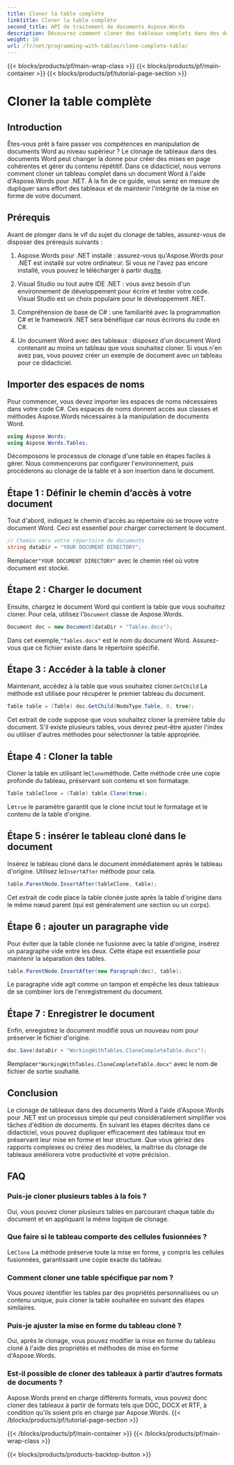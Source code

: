```yaml
---
title: Cloner la table complète
linktitle: Cloner la table complète
second_title: API de traitement de documents Aspose.Words
description: Découvrez comment cloner des tableaux complets dans des documents Word à l'aide d'Aspose.Words pour .NET avec ce didacticiel détaillé, étape par étape.
weight: 10
url: /fr/net/programming-with-tables/clone-complete-table/
---
```


{{< blocks/products/pf/main-wrap-class >}}
{{< blocks/products/pf/main-container >}}
{{< blocks/products/pf/tutorial-page-section >}}

# Cloner la table complète

## Introduction

Êtes-vous prêt à faire passer vos compétences en manipulation de documents Word au niveau supérieur ? Le clonage de tableaux dans des documents Word peut changer la donne pour créer des mises en page cohérentes et gérer du contenu répétitif. Dans ce didacticiel, nous verrons comment cloner un tableau complet dans un document Word à l'aide d'Aspose.Words pour .NET. À la fin de ce guide, vous serez en mesure de dupliquer sans effort des tableaux et de maintenir l'intégrité de la mise en forme de votre document.

## Prérequis

Avant de plonger dans le vif du sujet du clonage de tables, assurez-vous de disposer des prérequis suivants :

1. Aspose.Words pour .NET installé : assurez-vous qu'Aspose.Words pour .NET est installé sur votre ordinateur. Si vous ne l'avez pas encore installé, vous pouvez le télécharger à partir du[site](https://releases.aspose.com/words/net/).

2. Visual Studio ou tout autre IDE .NET : vous avez besoin d'un environnement de développement pour écrire et tester votre code. Visual Studio est un choix populaire pour le développement .NET.

3. Compréhension de base de C# : une familiarité avec la programmation C# et le framework .NET sera bénéfique car nous écrirons du code en C#.

4. Un document Word avec des tableaux : disposez d'un document Word contenant au moins un tableau que vous souhaitez cloner. Si vous n'en avez pas, vous pouvez créer un exemple de document avec un tableau pour ce didacticiel.

## Importer des espaces de noms

Pour commencer, vous devez importer les espaces de noms nécessaires dans votre code C#. Ces espaces de noms donnent accès aux classes et méthodes Aspose.Words nécessaires à la manipulation de documents Word.

```csharp
using Aspose.Words;
using Aspose.Words.Tables;
```

Décomposons le processus de clonage d'une table en étapes faciles à gérer. Nous commencerons par configurer l'environnement, puis procéderons au clonage de la table et à son insertion dans le document.

## Étape 1 : Définir le chemin d’accès à votre document

Tout d'abord, indiquez le chemin d'accès au répertoire où se trouve votre document Word. Ceci est essentiel pour charger correctement le document.

```csharp
// Chemin vers votre répertoire de documents
string dataDir = "YOUR DOCUMENT DIRECTORY";
```

 Remplacer`"YOUR DOCUMENT DIRECTORY"` avec le chemin réel où votre document est stocké.

## Étape 2 : Charger le document

 Ensuite, chargez le document Word qui contient la table que vous souhaitez cloner. Pour cela, utilisez l'`Document` classe de Aspose.Words.

```csharp
Document doc = new Document(dataDir + "Tables.docx");
```

 Dans cet exemple,`"Tables.docx"` est le nom du document Word. Assurez-vous que ce fichier existe dans le répertoire spécifié.

## Étape 3 : Accéder à la table à cloner

 Maintenant, accédez à la table que vous souhaitez cloner.`GetChild` La méthode est utilisée pour récupérer le premier tableau du document.

```csharp
Table table = (Table) doc.GetChild(NodeType.Table, 0, true);
```

Cet extrait de code suppose que vous souhaitez cloner la première table du document. S'il existe plusieurs tables, vous devrez peut-être ajuster l'index ou utiliser d'autres méthodes pour sélectionner la table appropriée.

## Étape 4 : Cloner la table

 Cloner la table en utilisant le`Clone`méthode. Cette méthode crée une copie profonde du tableau, préservant son contenu et son formatage.

```csharp
Table tableClone = (Table) table.Clone(true);
```

 Le`true` le paramètre garantit que le clone inclut tout le formatage et le contenu de la table d'origine.

## Étape 5 : insérer le tableau cloné dans le document

 Insérez le tableau cloné dans le document immédiatement après le tableau d'origine. Utilisez le`InsertAfter` méthode pour cela.

```csharp
table.ParentNode.InsertAfter(tableClone, table);
```

Cet extrait de code place la table clonée juste après la table d'origine dans le même nœud parent (qui est généralement une section ou un corps).

## Étape 6 : ajouter un paragraphe vide

Pour éviter que la table clonée ne fusionne avec la table d'origine, insérez un paragraphe vide entre les deux. Cette étape est essentielle pour maintenir la séparation des tables.

```csharp
table.ParentNode.InsertAfter(new Paragraph(doc), table);
```

Le paragraphe vide agit comme un tampon et empêche les deux tableaux de se combiner lors de l'enregistrement du document.

## Étape 7 : Enregistrer le document

Enfin, enregistrez le document modifié sous un nouveau nom pour préserver le fichier d'origine.

```csharp
doc.Save(dataDir + "WorkingWithTables.CloneCompleteTable.docx");
```

 Remplacer`"WorkingWithTables.CloneCompleteTable.docx"` avec le nom de fichier de sortie souhaité.

## Conclusion

Le clonage de tableaux dans des documents Word à l'aide d'Aspose.Words pour .NET est un processus simple qui peut considérablement simplifier vos tâches d'édition de documents. En suivant les étapes décrites dans ce didacticiel, vous pouvez dupliquer efficacement des tableaux tout en préservant leur mise en forme et leur structure. Que vous gériez des rapports complexes ou créiez des modèles, la maîtrise du clonage de tableaux améliorera votre productivité et votre précision.

## FAQ

### Puis-je cloner plusieurs tables à la fois ?
Oui, vous pouvez cloner plusieurs tables en parcourant chaque table du document et en appliquant la même logique de clonage.

### Que faire si le tableau comporte des cellules fusionnées ?
 Le`Clone` La méthode préserve toute la mise en forme, y compris les cellules fusionnées, garantissant une copie exacte du tableau.

### Comment cloner une table spécifique par nom ?
Vous pouvez identifier les tables par des propriétés personnalisées ou un contenu unique, puis cloner la table souhaitée en suivant des étapes similaires.

### Puis-je ajuster la mise en forme du tableau cloné ?
Oui, après le clonage, vous pouvez modifier la mise en forme du tableau cloné à l'aide des propriétés et méthodes de mise en forme d'Aspose.Words.

### Est-il possible de cloner des tableaux à partir d’autres formats de documents ?
Aspose.Words prend en charge différents formats, vous pouvez donc cloner des tableaux à partir de formats tels que DOC, DOCX et RTF, à condition qu'ils soient pris en charge par Aspose.Words.
{{< /blocks/products/pf/tutorial-page-section >}}

{{< /blocks/products/pf/main-container >}}
{{< /blocks/products/pf/main-wrap-class >}}

{{< blocks/products/products-backtop-button >}}
